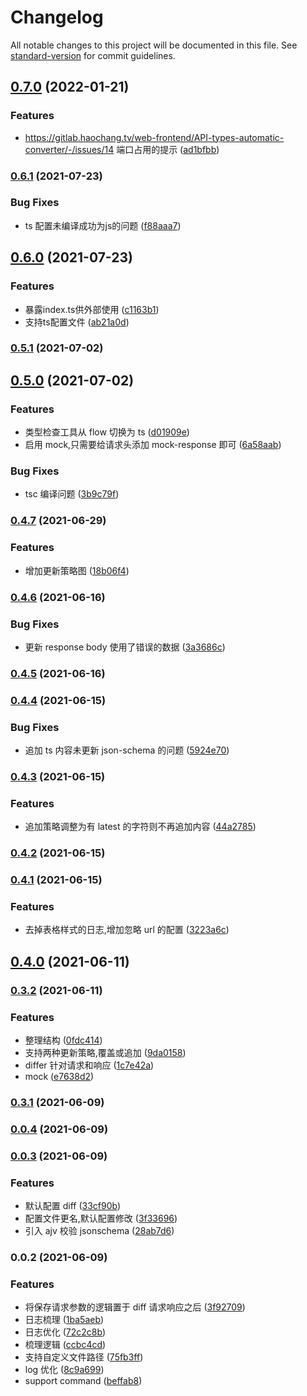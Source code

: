 # Changelog

All notable changes to this project will be documented in this file. See [standard-version](https://github.com/conventional-changelog/standard-version) for commit guidelines.

## [0.7.0](http://gitlab.haochang.tv/web-frontend/API-types-automatic-converter/compare/v0.6.1...v0.7.0) (2022-01-21)


### Features

* https://gitlab.haochang.tv/web-frontend/API-types-automatic-converter/-/issues/14 端口占用的提示 ([ad1bfbb](http://gitlab.haochang.tv/web-frontend/API-types-automatic-converter/commit/ad1bfbba909a5d220389510593affe7c7947f404))

### [0.6.1](http://gitlab.haochang.tv/web-frontend/API-types-automatic-converter/compare/v0.6.0...v0.6.1) (2021-07-23)


### Bug Fixes

* ts 配置未编译成功为js的问题 ([f88aaa7](http://gitlab.haochang.tv/web-frontend/API-types-automatic-converter/commit/f88aaa74d8e5911458f6fba5e8a1a31e5162d976))

## [0.6.0](http://gitlab.haochang.tv/web-frontend/API-types-automatic-converter/compare/v0.5.1...v0.6.0) (2021-07-23)


### Features

* 暴露index.ts供外部使用 ([c1163b1](http://gitlab.haochang.tv/web-frontend/API-types-automatic-converter/commit/c1163b12503d376504e9598de6ef7e34fa8e5b75))
* 支持ts配置文件 ([ab21a0d](http://gitlab.haochang.tv/web-frontend/API-types-automatic-converter/commit/ab21a0dab7c77abd9f658db13d9dff991039cf0e))

### [0.5.1](http://gitlab.haochang.tv/web-frontend/API-types-automatic-converter/compare/v0.5.0...v0.5.1) (2021-07-02)

## [0.5.0](http://gitlab.haochang.tv/web-frontend/API-types-automatic-converter/compare/v0.4.9...v0.5.0) (2021-07-02)

### Features

- 类型检查工具从 flow 切换为 ts
  ([d01909e](http://gitlab.haochang.tv/web-frontend/API-types-automatic-converter/commit/d01909e742ede64904087f9010b581d33c1ca60f))
- 启用 mock,只需要给请求头添加 mock-response 即可
  ([6a58aab](http://gitlab.haochang.tv/web-frontend/API-types-automatic-converter/commit/6a58aab23572ae205e7ac133ef59456604e2002b))

### Bug Fixes

- tsc 编译问题 ([3b9c79f](http://gitlab.haochang.tv/web-frontend/API-types-automatic-converter/commit/3b9c79f8712dac153af3ab98a27e0ad85ab1eda1))

### [0.4.7](http://gitlab.haochang.tv/web-frontend/API-types-automatic-converter/compare/v0.4.6...v0.4.7) (2021-06-29)

### Features

- 增加更新策略图 ([18b06f4](http://gitlab.haochang.tv/web-frontend/API-types-automatic-converter/commit/18b06f44398823cc314e3d316dc2b49bd7a28d65))

### [0.4.6](http://gitlab.haochang.tv/web-frontend/API-types-automatic-converter/compare/v0.4.5...v0.4.6) (2021-06-16)

### Bug Fixes

- 更新 response body 使用了错误的数据
  ([3a3686c](http://gitlab.haochang.tv/web-frontend/API-types-automatic-converter/commit/3a3686c1be23c0d006bcf137552c2c33a21c8c3b))

### [0.4.5](http://gitlab.haochang.tv/web-frontend/API-types-automatic-converter/compare/v0.4.4...v0.4.5) (2021-06-16)

### [0.4.4](http://gitlab.haochang.tv/web-frontend/API-types-automatic-converter/compare/v0.4.3...v0.4.4) (2021-06-15)

### Bug Fixes

- 追加 ts 内容未更新 json-schema 的问题
  ([5924e70](http://gitlab.haochang.tv/web-frontend/API-types-automatic-converter/commit/5924e701f2239352a83ad77e44723846183d54bd))

### [0.4.3](http://gitlab.haochang.tv/web-frontend/API-types-automatic-converter/compare/v0.4.2...v0.4.3) (2021-06-15)

### Features

- 追加策略调整为有 latest 的字符则不再追加内容
  ([44a2785](http://gitlab.haochang.tv/web-frontend/API-types-automatic-converter/commit/44a2785a69a9ae9cc2c16f7433d908c79d11b086))

### [0.4.2](http://gitlab.haochang.tv/web-frontend/API-types-automatic-converter/compare/v0.4.1...v0.4.2) (2021-06-15)

### [0.4.1](http://gitlab.haochang.tv/web-frontend/API-types-automatic-converter/compare/v0.4.0...v0.4.1) (2021-06-15)

### Features

- 去掉表格样式的日志,增加忽略 url 的配置
  ([3223a6c](http://gitlab.haochang.tv/web-frontend/API-types-automatic-converter/commit/3223a6cebe52a833dd68929ab9a16dd792996b90))

## [0.4.0](http://gitlab.haochang.tv/web-frontend/API-types-automatic-converter/compare/v0.3.2...v0.4.0) (2021-06-11)

### [0.3.2](http://gitlab.haochang.tv/web-frontend/API-types-automatic-converter/compare/v0.3.1...v0.3.2) (2021-06-11)

### Features

- 整理结构 ([0fdc414](http://gitlab.haochang.tv/web-frontend/API-types-automatic-converter/commit/0fdc414f4a89ce482d98d987506227c81c23b98b))
- 支持两种更新策略,覆盖或追加 ([9da0158](http://gitlab.haochang.tv/web-frontend/API-types-automatic-converter/commit/9da015875d30b9e1bad95e43bdddbe9ca0dc69bf))
- differ 针对请求和响应 ([1c7e42a](http://gitlab.haochang.tv/web-frontend/API-types-automatic-converter/commit/1c7e42a10999f0598b577f73af0b72c09e527b0c))
- mock ([e7638d2](http://gitlab.haochang.tv/web-frontend/API-types-automatic-converter/commit/e7638d28843350d96ea60b07bab21d4cb32ced99))

### [0.3.1](http://gitlab.haochang.tv/web-frontend/API-types-automatic-converter/compare/v0.0.4...v0.3.1) (2021-06-09)

### [0.0.4](http://gitlab.haochang.tv/web-frontend/API-types-automatic-converter/compare/v0.0.3...v0.0.4) (2021-06-09)

### [0.0.3](http://gitlab.haochang.tv/web-frontend/API-types-automatic-converter/compare/v0.0.2...v0.0.3) (2021-06-09)

### Features

- 默认配置 diff ([33cf90b](http://gitlab.haochang.tv/web-frontend/API-types-automatic-converter/commit/33cf90b14d635c81198921a12cc5cd49117ca456))
- 配置文件更名,默认配置修改 ([3f33696](http://gitlab.haochang.tv/web-frontend/API-types-automatic-converter/commit/3f336969bac8e963a6b79ccfc5d1db49dedd2e3b))
- 引入 ajv 校验 jsonschema ([28ab7d6](http://gitlab.haochang.tv/web-frontend/API-types-automatic-converter/commit/28ab7d6e8849d92fca77390c612ee54000b0ed96))

### 0.0.2 (2021-06-09)

### Features

- 将保存请求参数的逻辑置于 diff 请求响应之后
  ([3f92709](http://gitlab.haochang.tv/web-frontend/API-types-automatic-converter/commit/3f9270969ceb42242005db4e258813702d3d3d53))
- 日志梳理 ([1ba5aeb](http://gitlab.haochang.tv/web-frontend/API-types-automatic-converter/commit/1ba5aeb57351a1342d75be21c9ecdafb114a4f3e))
- 日志优化 ([72c2c8b](http://gitlab.haochang.tv/web-frontend/API-types-automatic-converter/commit/72c2c8b457e2d2a340d76acd1a640bfce6362219))
- 梳理逻辑 ([ccbc4cd](http://gitlab.haochang.tv/web-frontend/API-types-automatic-converter/commit/ccbc4cd76713cd150d39be6b6abb9b679ba93ba1))
- 支持自定义文件路径 ([75fb3ff](http://gitlab.haochang.tv/web-frontend/API-types-automatic-converter/commit/75fb3ffaa423083fda5af1ec655491ec0780408a))
- log 优化 ([8c9a699](http://gitlab.haochang.tv/web-frontend/API-types-automatic-converter/commit/8c9a699440a2d32ea332602176ce3f9e1fd0b529))
- support command ([beffab8](http://gitlab.haochang.tv/web-frontend/API-types-automatic-converter/commit/beffab8d5c483b767fedbb334545778562bafa70))
